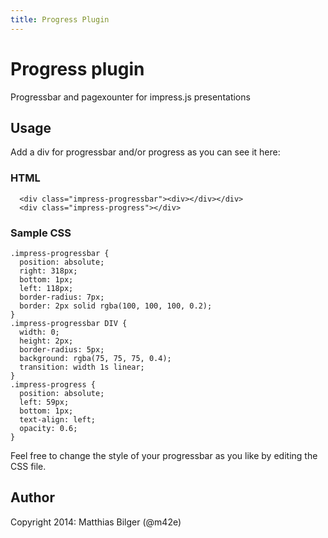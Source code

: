 ```yaml
---
title: Progress Plugin
---
```

Progress plugin
===============

Progressbar and pagexounter for impress.js presentations

Usage
-----

Add a div for progressbar and/or progress as you can see it here:

### HTML

	  <div class="impress-progressbar"><div></div></div>
	  <div class="impress-progress"></div>

### Sample CSS

    .impress-progressbar {
      position: absolute;
      right: 318px;
      bottom: 1px;
      left: 118px;
      border-radius: 7px;
      border: 2px solid rgba(100, 100, 100, 0.2);
    }
    .impress-progressbar DIV {
      width: 0;
      height: 2px;
      border-radius: 5px;
      background: rgba(75, 75, 75, 0.4);
      transition: width 1s linear;
    }
    .impress-progress {
      position: absolute;
      left: 59px;
      bottom: 1px;
      text-align: left;
      opacity: 0.6;
    }

Feel free to change the style of your progressbar as you like by editing the CSS file.

Author
------

Copyright 2014: Matthias Bilger (@m42e)
